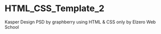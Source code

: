 # HTML_CSS_Template_2
Kasper Design PSD by graphberry using HTML &amp; CSS only by Elzero Web School
